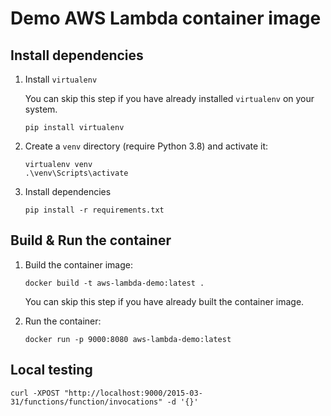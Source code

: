 # Demo AWS Lambda container image

## Install dependencies

1. Install `virtualenv`

    You can skip this step if you have already installed `virtualenv` on your system.

    ```
    pip install virtualenv
    ```

2. Create a `venv` directory (require Python 3.8) and activate it:

    ```
    virtualenv venv
    .\venv\Scripts\activate
    ```

3. Install dependencies

    ```
    pip install -r requirements.txt
    ```

## Build & Run the container

1. Build the container image:

    ```
    docker build -t aws-lambda-demo:latest .
    ```

    You can skip this step if you have already built the container image.

2. Run the container:

    ```
    docker run -p 9000:8080 aws-lambda-demo:latest
    ```


## Local testing

```
curl -XPOST "http://localhost:9000/2015-03-31/functions/function/invocations" -d '{}'
```
